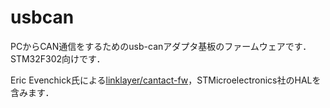 # usbcan

PCからCAN通信をするためのusb-canアダプタ基板のファームウェアです．
STM32F302向けです．

Eric Evenchick氏による[linklayer/cantact-fw](https://github.com/linklayer/cantact-fw)，STMicroelectronics社のHALを含みます．
